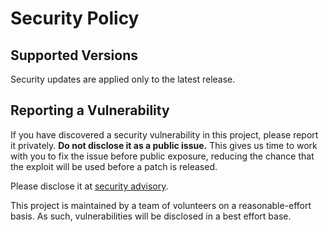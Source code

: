 # Security Policy

## Supported Versions

Security updates are applied only to the latest release.

## Reporting a Vulnerability

If you have discovered a security vulnerability in this project, please report it privately. **Do not disclose it as a public issue.** This gives us time to work with you to fix the issue before public exposure, reducing the chance that the exploit will be used before a patch is released.

Please disclose it at [security advisory](https://github.com/mach3-software/mach3/security/advisories/new).

This project is maintained by a team of volunteers on a reasonable-effort basis. As such, vulnerabilities will be disclosed in a best effort base.
